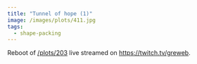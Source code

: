 ```yaml
---
title: "Tunnel of hope (1)"
image: /images/plots/411.jpg
tags:
  - shape-packing
---
```


Reboot of [/plots/203](/plots/203) live streamed on https://twitch.tv/greweb.
